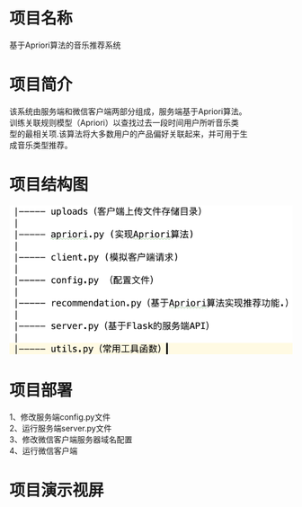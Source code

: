 # 项目名称  
基于Apriori算法的音乐推荐系统  

# 项目简介  
该系统由服务端和微信客户端两部分组成，服务端基于Apriori算法。  
训练关联规则模型（Apriori）以查找过去一段时间用户所听音乐类  
型的最相关项.该算法将大多数用户的产品偏好关联起来，并可用于生  
成音乐类型推荐。  

# 项目结构图  
![Image text](https://github.com/JunhaoCheng/Recommendation-System/blob/master/项目结构图.png)  

# 项目部署  
1、修改服务端config.py文件  
2、运行服务端server.py文件  
3、修改微信客户端服务器域名配置  
4、运行微信客户端  

# 项目演示视屏  

